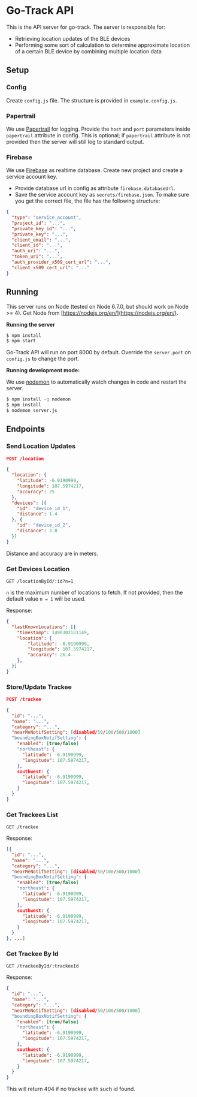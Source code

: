 # Go-Track API

This is the API server for go-track. The server is responsible for:

- Retrieving location updates of the BLE devices
- Performing some sort of calculation to determine approximate location of a certain BLE device by combining multiple location data

## Setup

### Config

Create `config.js` file. The structure is provided in `example.config.js`.

### Papertrail

We use [Papertrail](https://papertrailapp.com) for logging. Provide the `host` and `port` parameters inside `papertrail` attribute in config. This is optional; if `papertrail` attribute is not provided then the server will still log to standard output. 

### Firebase

We use [Firebase](https://firebase.google.com/) as realtime database. Create new project and create a service account key.

- Provide database url in config as attribute `firebase.databaseUrl`.
- Save the service account key as `secrets/firebase.json`. To make sure you get the correct file, the file has the following structure:

```json
{
  "type": "service_account",
  "project_id": "...",
  "private_key_id": "...",
  "private_key": "...",
  "client_email": "...",
  "client_id": "...",
  "auth_uri": "...",
  "token_uri": "...",
  "auth_provider_x509_cert_url": "...",
  "client_x509_cert_url": "..."
}
```

## Running

This server runs on Node (tested on Node 6.7.0, but should work on Node >= 4). Get Node from [https://nodejs.org/en/](https://nodejs.org/en/).

**Running the server**


```bash
$ npm install
$ npm start
```

Go-Track API will run on port 8000 by default. Override the `server.port` on `config.js` to change the port. 

**Running development mode:**

We use [nodemon](https://www.npmjs.com/package/nodemon) to automatically watch changes in code and restart the server.

```bash
$ npm install -g nodemon
$ npm install
$ nodemon server.js
```

## Endpoints

### Send Location Updates

```json
POST /location

{
  "location": {
    "latitude": -6.9190999,
    "longitude": 107.5974217,
    "accuracy": 25
  },
  "devices": [{
    "id": "device_id_1",
    "distance": 1.4
  }, {
  	"id": "device_id_2",
  	"distance": 3.8
  }]
}
```

Distance and accuracy are in meters.

### Get Devices Location

```
GET /locationById/:id?n=1
```

`n` is the maximum number of locations to fetch. If not provided, then the default value `n = 1` will be used.

Response:

```json
{
  "lastKnownLocations": [{
    "timestamp": 1490302121149,
    "location": {
        "latitude": -6.9190999,
        "longitude": 107.5974217,
        "accuracy": 26.4
    },
  }]
}
```

### Store/Update Trackee

```json
POST /trackee

{
  "id": "...", 
  "name": "...",
  "category": "...",
  "nearMeNotifSetting": [disabled/50/100/500/1000]
  "boundingBoxNotifSetting": {
    "enabled": [true/false]
    "northeast": {
      "latitude": -6.9190999,
      "longitude": 107.5974217,
    },
    southwest: {
      "latitude": -6.9190999,
      "longitude": 107.5974217,
    }
  }
}
```

### Get Trackees List

```
GET /trackee
```

Response:

```json
[{
  "id": "...", 
  "name": "...",
  "category": "...",
  "nearMeNotifSetting": [disabled/50/100/500/1000]
  "boundingBoxNotifSetting": {
    "enabled": [true/false]
    "northeast": {
      "latitude": -6.9190999,
      "longitude": 107.5974217,
    },
    southwest: {
      "latitude": -6.9190999,
      "longitude": 107.5974217,
    }
  }
}, ...]
```

### Get Trackee By Id

```
GET /trackeeById/:trackeeId
```

Response:

```json
{
  "id": "...", 
  "name": "...",
  "category": "...",
  "nearMeNotifSetting": [disabled/50/100/500/1000]
  "boundingBoxNotifSetting": {
    "enabled": [true/false]
    "northeast": {
      "latitude": -6.9190999,
      "longitude": 107.5974217,
    },
    southwest: {
      "latitude": -6.9190999,
      "longitude": 107.5974217,
    }
  }
}
```

This will return 404 if no trackee with such id found.
